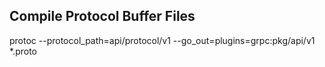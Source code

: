 ## Compile Protocol Buffer Files
protoc --protocol_path=api/protocol/v1 --go_out=plugins=grpc:pkg/api/v1 *.proto
